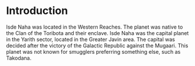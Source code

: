 # Introduction

Isde Naha was located in the Western Reaches.
The planet was native to the Clan of the Toribota and their enclave.
Isde Naha was the capital planet in the Yarith sector, located in the Greater Javin area.
The capital was decided after the victory of the Galactic Republic against the Mugaari.
This planet was not known for smugglers preferring something else, such as Takodana.
